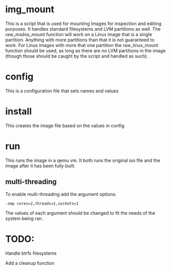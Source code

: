 # img_mount
This is a script that is used for mounting Images for inspection and editing purposes. It handles standard filesystems and LVM partitions as well. The raw_msdos_mount function will work on a Linux image that is a single partition. Anything with more partitions than that it is not guaranteed to work. For Linux images with more that one partition the raw_linux_mount function should be used, as long as there are no LVM partitions in the image (though those should be caught by the script and handled as such).

# config
This is a configuration file that sets names and values

# install
This creates the image file based on the values in config

# run
This runs the image in a qemu vm. It both runs the original iso file and the image after it has been fully built.
## multi-threading
To enable multi-threading add the argument options:
```
-smp cores=2,threads=1,sockets=1
```
The values of each argument should be changed to fit the needs of the system being ran.

# TODO:
Handle btrfs filesystems

Add a cleanup function
